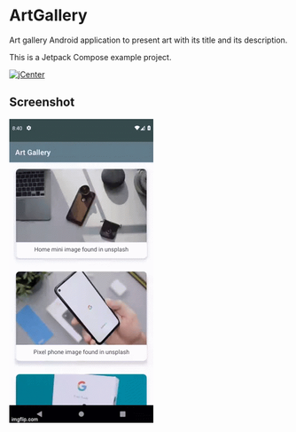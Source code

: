 # ArtGallery
Art gallery Android application to present art with its title and its description.

This is a Jetpack Compose example project. 

[![jCenter](https://img.shields.io/badge/Compose-1.0.0alpha05-green.svg
)](https://github.com/Foso/MpApt/blob/master/LICENSE)


## Screenshot

![](overview.gif)
